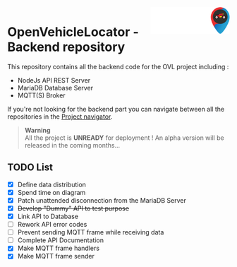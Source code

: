 <a href="https://github.com/eziocangialosi/OpenVehicleLocator">
    <img src="https://raw.githubusercontent.com/eziocangialosi/OVL-Documentation/master/images/OVL_logo_name_white.png" alt="OVL logo" title="OVL" align="right" height="60" />
</a>

# OpenVehicleLocator - Backend repository

This repository contains all the backend code for the OVL project including :

- NodeJs API REST Server
- MariaDB Database Server
- MQTT(S) Broker


If you're not looking for the backend part you can navigate between all the repositories in the [Project navigator](https://github.com/eziocangialosi/OpenVehicleLocator#project-navigation).
> **Warning**<br>
> All the project is **UNREADY** for deployment ! An alpha version will be released in the coming months...

## TODO List

- [X] Define data distribution
- [X] Spend time on diagram
- [X] Patch unattended disconnection from the MariaDB Server
- [X] ~~Develop "Dummy" API to test purpose~~
- [X] Link API to Database
- [ ] Rework API error codes
- [ ] Prevent sending MQTT frame while receiving data
- [ ] Complete API Documentation
- [X] Make MQTT frame handlers
- [X] Make MQTT frame sender
